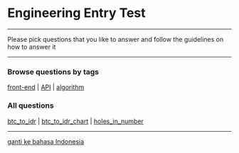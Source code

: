 # Engineering Entry Test

---

Please pick questions that you like to answer and follow the guidelines on how to answer it

---

### Browse questions by tags

[front-end](q/en/tags/front-end.md) 
| [API](q/en/tags/API.md) 
| [algorithm](q/en/tags/algorithm.md) 

### All questions

[btc_to_idr](q/en/btc_to_idr.md) 
| [btc_to_idr_chart](q/en/btc_to_idr_chart.md) 
| [holes_in_number](q/en/holes_in_number.md) 

---

[ganti ke bahasa Indonesia](idREADME.md)

